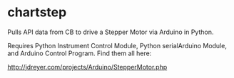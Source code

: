 chartstep
=========

Pulls API data from CB to drive a Stepper Motor via Arduino in Python.

Requires Python Instrument Control Module, Python serialArduino Module, and Arduino Control Program. Find them all here: 

http://jdreyer.com/projects/Arduino/StepperMotor.php


